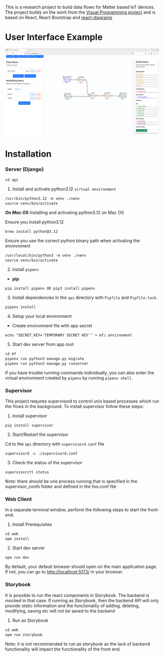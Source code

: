 This is a research project to build data flows for Matter based IoT devices. The project builds on the work from the [Visual Programming project](https://github.com/PyWorkflowApp/visual-programming) and is based on React, React Bootstrap and [react-diagrams](https://github.com/projectstorm/react-diagrams)

# User Interface Example

<img src="web/public/matterflowexample.png" width="800">


# Installation

### Server (Django)

```
cd api
```

1. Install and activate python3.12 `virtual environment` 

```
/usr/bin/python3.12 -m venv ./venv
source venv/bin/activate
```

***On Mac OS***
Installing and activating python3.12 on Mac OS

Ensure you install python3.12

```
brew install python@3.12
```

Ensure you use the correct python binary path when activating the environment

```
/usr/local/bin/python3 -m venv ./venv
source venv/bin/activate
```

2. Install `pipenv`
       
- **pip**
    
```
pip install pipenv OR pip3 install pipenv
```        
3. Install dependencies
In the `api` directory with `Pipfile` and `Pipfile.lock`.
```
pipenv install
```
4. Setup your local environment

- Create environment file with app secret 
```
echo "SECRET_KEY='TEMPORARY SECRET KEY'" > mf/.environment
```

5. Start dev server from app root
```
cd mf
pipenv run python3 manage.py migrate
pipenv run python3 manage.py runserver
```
    
If you have trouble running commands individually, you can also enter the
virtual environment created by `pipenv` by running `pipenv shell`.

### Supervisor
This project requires supervisord to control unix based processes which run the flows in the background. To install supervisor follow these steps:

1. Install supervisor

```
pip install supervisor
```

2. Start/Restart the supervisor

Cd to the `api` directory with `supervisord.conf` file
```
supervisord -c ./supervisord.conf 
```

3. Check the status of the supervisor

```
supervisorctl status
```

Note: there should be one process running that is specified in the supervisor_confs folder and defined in the foo.conf file

### Web Client 
In a separate terminal window, perform the following steps to start the
front-end.

1. Install Prerequisites
```
cd web
npm install
```
2. Start dev server
```
npm run dev
```

By default, your default browser should open on the main
application page. If not, you can go to [http://localhost:5173/](http://localhost:5173/)
in your browser.

### Storybook

It is possible to run the react components in Storybook. The backend is mocked in that case.
If running as Storybook, then the backend API will only provide static information and the
functionality of adding, deleting, modifying, saving etc will not be saved to the backend

1. Run as Storybook
```
cd web
npm run storybook
```

Note: it is not recommended to run as storybook as the lack of backend functionality will 
impact the functionality of the front end.


